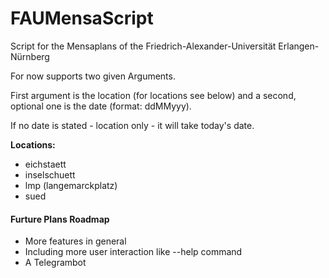 # FAUMensaScript
<p>Script for the Mensaplans of the Friedrich-Alexander-Universität Erlangen-Nürnberg</p>

<p>For now supports two given Arguments.</p>
<p>First argument is the location (for locations see below) and a second, optional one is the date (format: ddMMyyy).</p>
<p>If no date is stated - location only - it will take today's date.</p>

<p><b>Locations:</b></p>
<ul>
  <li>eichstaett</li>
  <li>inselschuett</li>
  <li>lmp (langemarckplatz)</li>
  <li>sued</li>
</ul>

<h4> Furture Plans Roadmap</h4>
<ul>
  <li>More features in general</li>
  <li>Including more user interaction like --help command</li>
  <li>A Telegrambot</li>
</ul
